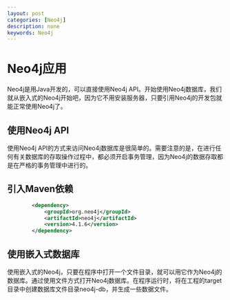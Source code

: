 ```yaml
---
layout: post
categories: [Neo4j]
description: none
keywords: Neo4j
---
```

# Neo4j应用
Neo4j是用Java开发的，可以直接使用Neo4j API。开始使用Neo4j数据库，我们就从嵌入式的Neo4j开始吧，因为它不用安装服务器，只要引用Neo4j的开发包就能正常使用Neo4j了。

## 使用Neo4j API
使用Neo4j API的方式来访问Neo4j数据库是很简单的。需要注意的是，在进行任何有关数据库的存取操作过程中，都必须开启事务管理，因为Neo4j的数据存取都是在严格的事务管理中进行的。

## 引入Maven依赖
```xml
        <dependency>
            <groupId>org.neo4j</groupId>
            <artifactId>neo4j</artifactId>
            <version>4.1.6</version>
        </dependency>
```

## 使用嵌入式数据库
使用嵌入式的Neo4j，只要在程序中打开一个文件目录，就可以用它作为Neo4j的数据库。通过使用文件方式打开Neo4j数据库。在程序运行时，将在工程的target目录中创建数据库文件目录neo4j-db，并生成一些数据文件。
```text

```
